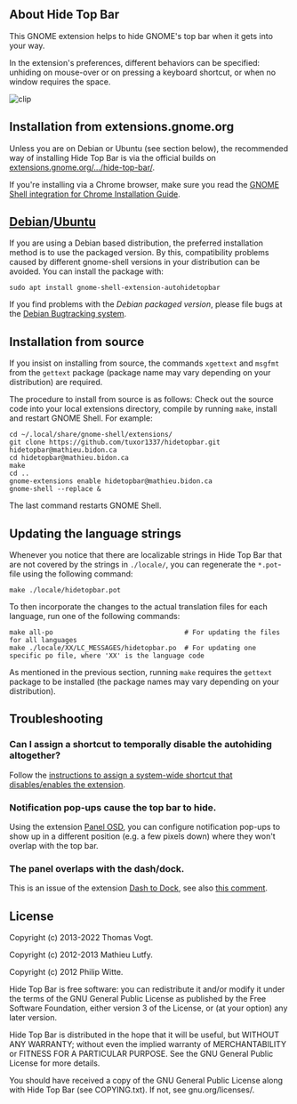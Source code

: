About Hide Top Bar
------------------

This GNOME extension helps to hide GNOME's top bar when it gets into your way.

In the extension's preferences, different behaviors can be specified: unhiding on mouse-over or on pressing a keyboard shortcut, or when no window requires the space.

![clip](https://user-images.githubusercontent.com/1518387/115446545-a6201500-a217-11eb-84f9-abbcd3251a10.gif)

Installation from extensions.gnome.org
--------------------------------------

Unless you are on Debian or Ubuntu (see section below), the recommended way of installing Hide Top Bar is via the official builds on
[extensions.gnome.org/.../hide-top-bar/](https://extensions.gnome.org/extension/545/hide-top-bar/).

If you're installing via a Chrome browser, make sure you read the
[GNOME Shell integration for Chrome Installation Guide](https://wiki.gnome.org/Projects/GnomeShellIntegrationForChrome/Installation).


[Debian](https://packages.debian.org/unstable/gnome-shell-extension-autohidetopbar)/[Ubuntu](https://launchpad.net/ubuntu/+source/gnome-shell-extension-autohidetopbar)
---------------

If you are using a Debian based distribution, the preferred installation method is to use 
the packaged version. By this, compatibility problems caused by different gnome-shell versions in
your distribution can be avoided. You can install the package with:

    sudo apt install gnome-shell-extension-autohidetopbar

If you find problems with the _Debian packaged version_, please file bugs at
the [Debian Bugtracking system](https://www.debian.org/Bugs/Reporting).

Installation from source
------------------------

If you insist on installing from source, the commands `xgettext` and `msgfmt`
from the `gettext` package (package name may vary depending on your
distribution) are required.

The procedure to install from source is as follows: Check out the source code into your local
extensions directory, compile by running `make`, install and restart GNOME Shell. For example:

    cd ~/.local/share/gnome-shell/extensions/
    git clone https://github.com/tuxor1337/hidetopbar.git hidetopbar@mathieu.bidon.ca
    cd hidetopbar@mathieu.bidon.ca
    make
    cd ..
    gnome-extensions enable hidetopbar@mathieu.bidon.ca
    gnome-shell --replace &

The last command restarts GNOME Shell.


Updating the language strings
-----------------------------

Whenever you notice that there are localizable strings in Hide Top Bar that are not
covered by the strings in `./locale/`, you can regenerate the `*.pot`-file using the
following command:

    make ./locale/hidetopbar.pot

To then incorporate the changes to the actual translation files for each language,
run one of the following commands:

    make all-po                                 # For updating the files for all languages
    make ./locale/XX/LC_MESSAGES/hidetopbar.po  # For updating one specific po file, where 'XX' is the language code

As mentioned in the previous section, running `make` requires the `gettext` package
to be installed (the package names may vary depending on your distribution).

Troubleshooting
---------------

### Can I assign a shortcut to temporally disable the autohiding altogether?

Follow the [instructions to assign a system-wide shortcut that disables/enables the extension](https://github.com/tuxor1337/hidetopbar/issues/43#issuecomment-796583424).

### Notification pop-ups cause the top bar to hide.

Using the extension [Panel OSD](https://extensions.gnome.org/extension/708/panel-osd/), you can configure notification pop-ups to show up in a different position (e.g. a few pixels down) where they won't overlap with the top bar.

### The panel overlaps with the dash/dock.

This is an issue of the extension [Dash to Dock](https://github.com/micheleg/dash-to-dock), see also [this comment](https://github.com/tuxor1337/hidetopbar/issues/149#issuecomment-964419677).

License
-------

Copyright (c) 2013-2022 Thomas Vogt.

Copyright (c) 2012-2013 Mathieu Lutfy.

Copyright (c) 2012 Philip Witte.

Hide Top Bar is free software: you can redistribute it and/or modify it under the terms of the
GNU General Public License as published by the Free Software Foundation, either version 3 of the
License, or (at your option) any later version.

Hide Top Bar is distributed in the hope that it will be useful, but WITHOUT ANY WARRANTY; without
even the implied warranty of MERCHANTABILITY or FITNESS FOR A PARTICULAR PURPOSE.
See the GNU General Public License for more details.

You should have received a copy of the GNU General Public License along with Hide Top Bar (see COPYING.txt).
If not, see gnu.org/licenses/.
